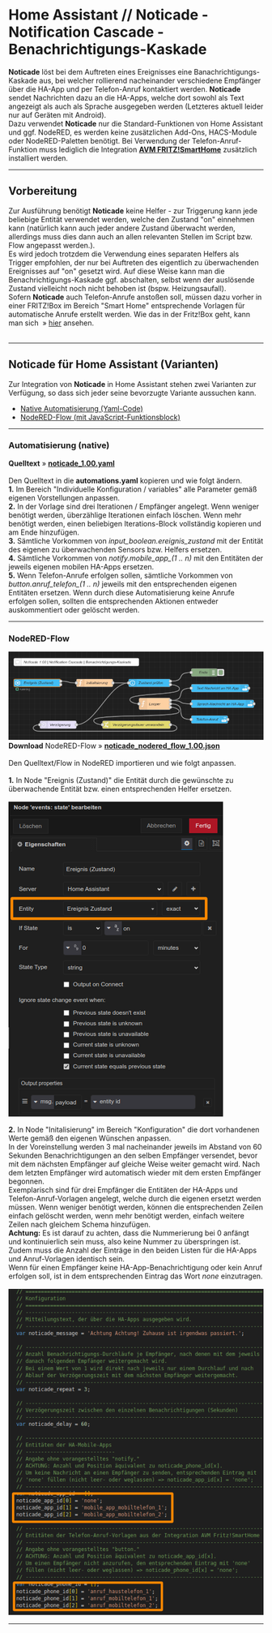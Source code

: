 <h1>Home Assistant // Noticade - Notification Cascade - Benachrichtigungs-Kaskade</h1>

<b>Noticade</b> löst bei dem Auftreten eines Ereignisses eine Banachrichtigungs-Kaskade aus, bei welcher rollierend nacheinander verschiedene Empfänger über die HA-App und per Telefon-Anruf kontaktiert werden.
<b>Noticade</b> sendet Nachrichten dazu an die HA-Apps, welche dort sowohl als Text angezeigt als auch als Sprache ausgegeben werden (Letzteres aktuell leider nur auf Geräten mit Android).<br />
Dazu verwendet <b>Noticade</b> nur die Standard-Funktionen von Home Assistant und ggf. NodeRED, es werden keine zusätzlichen Add-Ons, HACS-Module oder NodeRED-Paletten benötigt. Bei Verwendung der Telefon-Anruf-Funktion muss lediglich die Integration <b><a href="https://www.home-assistant.io/integrations/fritzbox/" target="_blank">AVM FRITZ!SmartHome</a></b> zusätzlich installiert werden.
<hr>
<h2>Vorbereitung</h2>
Zur Ausführung benötigt <b>Noticade</b> keine Helfer - zur Triggerung kann jede beliebige Entität verwendet werden, welche den Zustand "on" einnehmen kann (natürlich kann auch jeder andere Zustand überwacht werden, allerdings muss dies dann auch an allen relevanten Stellen im Script bzw. Flow angepasst werden.).<br />
Es wird jedoch trotzdem die Verwendung eines separaten Helfers als Trigger empfohlen, der nur bei Auftreten des eigentlich zu überwachenden Ereignisses auf "on" gesetzt wird. Auf diese Weise kann man die Benachrichtigungs-Kaskade ggf. abschalten, selbst wenn der auslösende Zustand vielleicht noch nicht behoben ist (bspw. Heizungsaufall).<br />
Sofern <b>Noticade</b> auch Telefon-Anrufe anstoßen soll, müssen dazu vorher in einer FRITZ!Box im Bereich "Smart Home" entsprechende Vorlagen für automatische Anrufe erstellt werden. Wie das in der Fritz!Box geht, kann man sich &nbsp;&raquo;&nbsp;<a href="https://github.com/migacode/home-assistant/blob/main/noticade/img/fb_smarthome_vorlage_anruf_erstellen.png" target="_blank">hier</a> ansehen.<br />
<br />
<hr>
<h2>Noticade für Home Assistant (Varianten)</h2>
Zur Integration von <b>Noticade</b> in Home Assistant stehen zwei Varianten zur Verfügung, so dass sich jeder seine bevorzugte Variante aussuchen kann.<br /><ul>
<li><a href="#automation">Native Automatisierung (Yaml-Code)</a></li>
<li><a href="#nodered_flow">NodeRED-Flow (mit JavaScript-Funktionsblock)</a></li>
</ul>

<a id="automation"></a>
<hr>
<h3>Automatisierung (native)</h3>
<b>Quelltext</b>&nbsp;&raquo;&nbsp;<a href="https://github.com/migacode/home-assistant/blob/main/noticade/code/noticade_1.00.yaml"><strong>noticade_1.00.yaml</strong></a><br />
<br />
Den Quelltext in die <b>automations.yaml</b> kopieren und wie folgt ändern.<br />
<b>1.</b> Im Bereich "Individuelle Konfiguration / variables" alle Parameter gemäß eigenen Vorstellungen anpassen.<br />
<b>2.</b> In der Vorlage sind drei Iterationen / Empfänger angelegt. Wenn weniger benötigt werden, überzählige Iterationen einfach löschen. Wenn mehr benötigt werden, einen beliebigen Iterations-Block vollständig kopieren und am Ende hinzufügen.<br />
<b>3.</b> Sämtliche Vorkommen von <i>input_boolean.ereignis_zustand</i> mit der Entität des eigenen zu überwachenden Sensors bzw. Helfers ersetzen.<br />
<b>4.</b> Sämtliche Vorkommen von <i>notify.mobile_app_(1 .. n)</i> mit den Entitäten der jeweils eigenen mobilen HA-Apps ersetzen.<br />
<b>5.</b> Wenn Telefon-Anrufe erfolgen sollen, sämtliche Vorkommen von <i>button.anruf_telefon_(1 .. n)</i> jeweils mit den entsprechenden eigenen Entitäten ersetzen. Wenn durch diese Automatisierung keine Anrufe erfolgen sollen, sollten die entsprechenden Aktionen entweder auskommentiert oder gelöscht werden.<br />
<a id="nodered_flow"></a>
<hr>
<h3>NodeRED-Flow</h3>
<img src="./img/noticade_img_nodered_flow.png">
<b>Download</b> NodeRED-Flow&nbsp;&raquo;&nbsp;<a href="https://github.com/migacode/home-assistant/blob/main/noticade/code/noticade_nodered_flow_1.00.json"><strong>noticade_nodered_flow_1.00.json</strong></a><br />
<br />
Den Quelltext/Flow in NodeRED importieren und wie folgt anpassen.<br />
<br />
<b>1.</b> In Node "Ereignis (Zustand)" die Entität durch die gewünschte zu überwachende Entität bzw. einen entsprechenden Helfer ersetzen.<br /><br />
<img src="./img/noticade_img_node_1_trigger.png">
<br />

<b>2.</b> In Node "Initalisierung" im Bereich "Konfiguration" die dort vorhandenen Werte gemäß den eigenen Wünschen anpassen.<br />
In der Voreinstellung werden 3 mal nacheinander jeweils im Abstand von 60 Sekunden Benachrichtigungen an den selben Empfänger versendet, bevor mit dem nächsten Empfänger auf gleiche Weise weiter gemacht wird. Nach dem letzten Empfänger wird automatisch wieder mit dem ersten Empfänger begonnen.<br />
Exemplarisch sind für drei Empfänger die Entitäten der HA-Apps und Telefon-Anruf-Vorlagen angelegt, welche durch die eigenen ersetzt werden müssen. Wenn weniger benötigt werden, können die entsprechenden Zeilen einfach gelöscht werden, wenn mehr benötigt werden, einfach weitere Zeilen nach gleichem Schema hinzufügen.<br />
<b>Achtung:</b> Es ist darauf zu achten, dass die Nummerierung bei 0 anfängt und kontinuierlich sein muss, also keine Nummer zu überspringen ist.<br />
Zudem muss die Anzahl der Einträge in den beiden Listen für die HA-Apps und Anruf-Vorlagen identisch sein.<br />
Wenn für einen Empfänger keine HA-App-Benachrichtigung oder kein Anruf erfolgen soll, ist in dem entsprechenden Eintrag das Wort <i>none</i> einzutragen.<br />
<br />
<img src="./img/noticade_img_node_2_initialisierung.png">
<br />
<hr>
